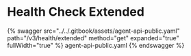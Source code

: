 # Health Check Extended
{% swagger src="../../.gitbook/assets/agent-api-public.yaml" path="/v3/health/extended" method="get" expanded="true" fullWidth="true" %} agent-api-public.yaml {% endswagger %}
